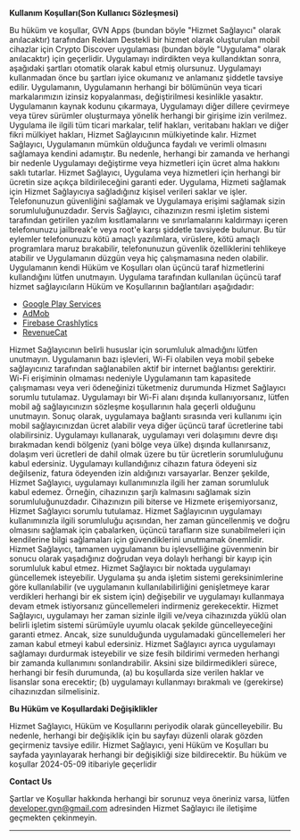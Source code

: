 **Kullanım Koşulları(Son Kullanıcı Sözleşmesi)**

Bu hüküm ve koşullar, GVN Apps (bundan böyle "Hizmet Sağlayıcı" olarak anılacaktır) tarafından Reklam Destekli bir hizmet olarak oluşturulan mobil cihazlar için Crypto Discover uygulaması (bundan böyle "Uygulama" olarak anılacaktır) için geçerlidir. 
Uygulamayı indirdikten veya kullandıktan sonra, aşağıdaki şartları otomatik olarak kabul etmiş olursunuz. 
Uygulamayı kullanmadan önce bu şartları iyice okumanız ve anlamanız şiddetle tavsiye edilir. 
Uygulamanın, Uygulamanın herhangi bir bölümünün veya ticari markalarımızın izinsiz kopyalanması, değiştirilmesi kesinlikle yasaktır. 
Uygulamanın kaynak kodunu çıkarmaya, Uygulamayı diğer dillere çevirmeye veya türev sürümler oluşturmaya yönelik herhangi bir girişime izin verilmez. 
Uygulama ile ilgili tüm ticari markalar, telif hakları, veritabanı hakları ve diğer fikri mülkiyet hakları, Hizmet Sağlayıcının mülkiyetinde kalır. 
Hizmet Sağlayıcı, Uygulamanın mümkün olduğunca faydalı ve verimli olmasını sağlamaya kendini adamıştır. 
Bu nedenle, herhangi bir zamanda ve herhangi bir nedenle Uygulamayı değiştirme veya hizmetleri için ücret alma hakkını saklı tutarlar. 
Hizmet Sağlayıcı, Uygulama veya hizmetleri için herhangi bir ücretin size açıkça bildirileceğini garanti eder. 
Uygulama, Hizmeti sağlamak için Hizmet Sağlayıcıya sağladığınız kişisel verileri saklar ve işler. 
Telefonunuzun güvenliğini sağlamak ve Uygulamaya erişimi sağlamak sizin sorumluluğunuzdadır. 
Servis Sağlayıcı, cihazınızın resmi işletim sistemi tarafından getirilen yazılım kısıtlamalarını ve sınırlamalarını kaldırmayı içeren telefonunuzu jailbreak'e veya root'e karşı şiddetle tavsiyede bulunur. 
Bu tür eylemler telefonunuzu kötü amaçlı yazılımlara, virüslere, kötü amaçlı programlara maruz bırakabilir, telefonunuzun güvenlik özelliklerini tehlikeye atabilir ve Uygulamanın düzgün veya hiç çalışmamasına neden olabilir. 
Uygulamanın kendi Hüküm ve Koşulları olan üçüncü taraf hizmetlerini kullandığını lütfen unutmayın. Uygulama tarafından kullanılan üçüncü taraf hizmet sağlayıcıların Hüküm ve Koşullarının bağlantıları aşağıdadır:

*   [Google Play Services](https://policies.google.com/terms)
*   [AdMob](https://developers.google.com/admob/terms)
*   [Firebase Crashlytics](https://firebase.google.com/terms/crashlytics)
*   [RevenueCat](https://www.revenuecat.com/terms)

Hizmet Sağlayıcının belirli hususlar için sorumluluk almadığını lütfen unutmayın. 
Uygulamanın bazı işlevleri, Wi-Fi olabilen veya mobil şebeke sağlayıcınız tarafından sağlanabilen aktif bir internet bağlantısı gerektirir. 
Wi-Fi erişiminin olmaması nedeniyle Uygulamanın tam kapasitede çalışmaması veya veri ödeneğinizi tüketmeniz durumunda Hizmet Sağlayıcı sorumlu tutulamaz. 
Uygulamayı bir Wi-Fi alanı dışında kullanıyorsanız, lütfen mobil ağ sağlayıcınızın sözleşme koşullarının hala geçerli olduğunu unutmayın. 
Sonuç olarak, uygulamaya bağlantı sırasında veri kullanımı için mobil sağlayıcınızdan ücret alabilir veya diğer üçüncü taraf ücretlerine tabi olabilirsiniz. 
Uygulamayı kullanarak, uygulamayı veri dolaşımını devre dışı bırakmadan kendi bölgeniz (yani bölge veya ülke) dışında kullanırsanız, dolaşım veri ücretleri de dahil olmak üzere bu tür ücretlerin sorumluluğunu kabul edersiniz. 
Uygulamayı kullandığınız cihazın fatura ödeyeni siz değilseniz, fatura ödeyenden izin aldığınızı varsayarlar. 
Benzer şekilde, Hizmet Sağlayıcı, uygulamayı kullanımınızla ilgili her zaman sorumluluk kabul edemez. 
Örneğin, cihazınızın şarjlı kalmasını sağlamak sizin sorumluluğunuzdadır. Cihazınızın pili biterse ve Hizmete erişemiyorsanız, Hizmet Sağlayıcı sorumlu tutulamaz. 
Hizmet Sağlayıcının uygulamayı kullanımınızla ilgili sorumluluğu açısından, her zaman güncellenmiş ve doğru olmasını sağlamak için çabalarken, üçüncü tarafların size sunabilmeleri için kendilerine bilgi sağlamaları için güvendiklerini unutmamak önemlidir. 
Hizmet Sağlayıcı, tamamen uygulamanın bu işlevselliğine güvenmenin bir sonucu olarak yaşadığınız doğrudan veya dolaylı herhangi bir kayıp için sorumluluk kabul etmez. 
Hizmet Sağlayıcı bir noktada uygulamayı güncellemek isteyebilir. 
Uygulama şu anda işletim sistemi gereksinimlerine göre kullanılabilir (ve uygulamanın kullanılabilirliğini genişletmeye karar verdikleri herhangi bir ek sistem için) değişebilir ve uygulamayı kullanmaya devam etmek istiyorsanız güncellemeleri indirmeniz gerekecektir. 
Hizmet Sağlayıcı, uygulamayı her zaman sizinle ilgili ve/veya cihazınızda yüklü olan belirli işletim sistemi sürümüyle uyumlu olacak şekilde güncelleyeceğini garanti etmez. 
Ancak, size sunulduğunda uygulamadaki güncellemeleri her zaman kabul etmeyi kabul edersiniz. 
Hizmet Sağlayıcı ayrıca uygulamayı sağlamayı durdurmak isteyebilir ve size fesih bildirimi vermeden herhangi bir zamanda kullanımını sonlandırabilir. 
Aksini size bildirmedikleri sürece, herhangi bir fesih durumunda, (a) bu koşullarda size verilen haklar ve lisanslar sona erecektir; (b) uygulamayı kullanmayı bırakmalı ve (gerekirse) cihazınızdan silmelisiniz.


**Bu Hüküm ve Koşullardaki Değişiklikler**

Hizmet Sağlayıcı, Hüküm ve Koşullarını periyodik olarak güncelleyebilir. 
Bu nedenle, herhangi bir değişiklik için bu sayfayı düzenli olarak gözden geçirmeniz tavsiye edilir. 
Hizmet Sağlayıcı, yeni Hüküm ve Koşulları bu sayfada yayınlayarak herhangi bir değişikliği size bildirecektir. 
Bu hüküm ve koşullar 2024-05-09 itibariyle geçerlidir

**Contact Us**

Şartlar ve Koşullar hakkında herhangi bir sorunuz veya öneriniz varsa, lütfen developer.gvn@gmail.com adresinden Hizmet Sağlayıcı ile iletişime geçmekten çekinmeyin.

* * *